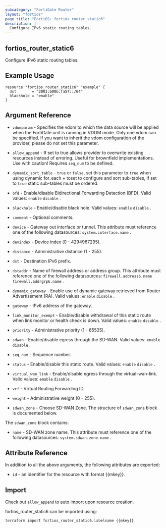 ```yaml
---
subcategory: "FortiGate Router"
layout: "fortios"
page_title: "FortiOS: fortios_router_static6"
description: |-
  Configure IPv6 static routing tables.
---
```


## fortios_router_static6
Configure IPv6 static routing tables.

## Example Usage

```hcl
resource "fortios_router_static6" "example" {
  dst       = "2001:b00b:fa57::/64"
  blackhole = "enable"
}
```

## Argument Reference
* `vdomparam` - Specifies the vdom to which the data source will be applied when the FortiGate unit is running in VDOM mode. Only one vdom can be specified. If you want to inherit the vdom configuration of the provider, please do not set this parameter.
* `allow_append` - If set to true allows provider to overwrite existing resources instead of erroring. Useful for brownfield implementations. Use with caution! Requires `seq_num` to be defined.
* `dynamic_sort_table` - `true` or `false`, set this parameter to `true` when using dynamic for_each + toset to configure and sort sub-tables, if set to `true` static sub-tables must be ordered.

* `bfd` - Enable/disable Bidirectional Forwarding Detection (BFD). Valid values: `enable` `disable` .
* `blackhole` - Enable/disable black hole. Valid values: `enable` `disable` .
* `comment` - Optional comments.
* `device` - Gateway out interface or tunnel. This attribute must reference one of the following datasources: `system.interface.name` .
* `devindex` - Device index (0 - 4294967295).
* `distance` - Administrative distance (1 - 255).
* `dst` - Destination IPv6 prefix.
* `dstaddr` - Name of firewall address or address group. This attribute must reference one of the following datasources: `firewall.address6.name` `firewall.addrgrp6.name` .
* `dynamic_gateway` - Enable use of dynamic gateway retrieved from Router Advertisement (RA). Valid values: `enable` `disable` .
* `gateway` - IPv6 address of the gateway.
* `link_monitor_exempt` - Enable/disable withdrawal of this static route when link monitor or health check is down. Valid values: `enable` `disable` .
* `priority` - Administrative priority (1 - 65535).
* `sdwan` - Enable/disable egress through the SD-WAN. Valid values: `enable` `disable` .
* `seq_num` - Sequence number.
* `status` - Enable/disable this static route. Valid values: `enable` `disable` .
* `virtual_wan_link` - Enable/disable egress through the virtual-wan-link. Valid values: `enable` `disable` .
* `vrf` - Virtual Routing Forwarding ID.
* `weight` - Administrative weight (0 - 255).
* `sdwan_zone` - Choose SD-WAN Zone. The structure of `sdwan_zone` block is documented below.

The `sdwan_zone` block contains:

* `name` - SD-WAN zone name. This attribute must reference one of the following datasources: `system.sdwan.zone.name` .

## Attribute Reference

In addition to all the above arguments, the following attributes are exported:
* `id` - an identifier for the resource with format {{mkey}}.

## Import

Check out `allow_append` to auto import upon resource creation.

fortios_router_static6 can be imported using:
```sh
terraform import fortios_router_static6.labelname {{mkey}}
```
